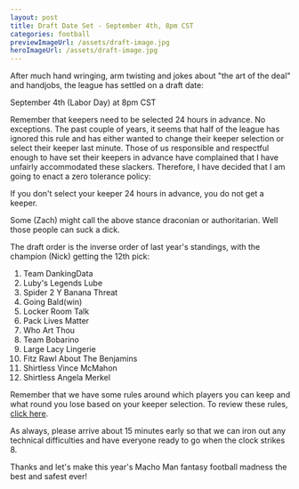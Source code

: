 ```yaml
---
layout: post
title: Draft Date Set - September 4th, 8pm CST
categories: football
previewImageUrl: /assets/draft-image.jpg
heroImageUrl: /assets/draft-image.jpg
---
```


After much hand wringing, arm twisting and jokes about "the art of the deal" and handjobs, the league has settled on a draft date:

<div class="callout">September 4th (Labor Day) at 8pm CST</div> 

Remember that keepers need to be selected 24 hours in advance. No exceptions.  The past couple of years, it seems that half of the league has ignored this rule and has either wanted to change their keeper selection or select their keeper last minute. Those of us responsible and respectful enough to have set their keepers in advance have complained that I have unfairly accommodated these slackers.  Therefore, I have decided that I am going to enact a zero tolerance policy: 

<div class="callout">
If you don't select your keeper 24 hours in advance, you do not get a keeper.</div>

Some (Zach) might call the above stance draconian or authoritarian.  Well those people can suck a dick.

The draft order is the inverse order of last year's standings, with the champion (Nick) getting the 12th pick:

1. Team DankingData
2. Luby's Legends Lube
3. Spider 2 Y Banana Threat
4. Going Bald(win)
5. Locker Room Talk
6. Pack Lives Matter
7. Who Art Thou
8. Team Bobarino
9. Large Lacy Lingerie
10. Fitz Rawl About The Benjamins
11. Shirtless Vince McMahon
12. Shirtless Angela Merkel

Remember that we have some rules around which players you can keep and what round you lose based on your keeper selection.  To review these rules, <a href="{{site.baseurl}}/league/keeper">click here</a>.

As always, please arrive about 15 minutes early so that we can iron out any technical difficulties and have everyone ready to go when the clock strikes 8.

Thanks and let's make this year's Macho Man fantasy football madness the best and safest ever! 